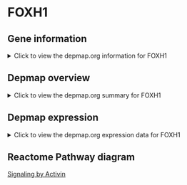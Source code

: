 <h1>FOXH1</h1>

<h2>Gene information</h2>
<details>
  <summary>Click to view the depmap.org information for FOXH1</summary>
  <iframe src="https://depmap.org/portal/gene/FOXH1?tab=about" style="border:none;width:100%;height:800px"></iframe>
</details>

<h2>Depmap overview</h2>
<details>
  <summary>Click to view the depmap.org summary for FOXH1</summary>
  <iframe src="https://depmap.org/portal/gene/FOXH1?tab=overview" style="border:none;width:100%;height:800px"></iframe>
</details>

<h2>Depmap expression</h2>
<details>
  <summary>Click to view the depmap.org expression data for FOXH1</summary>
  <iframe src="https://depmap.org/portal/gene/FOXH1?tab=characterization" style="border:none;width:100%;height:800px"></iframe>
</details>



<h2>Reactome Pathway diagram</h2>
<a href="https://reactome.org/PathwayBrowser/#/R-HSA-1502540" target="_BLANK">Signaling by Activin</a>



